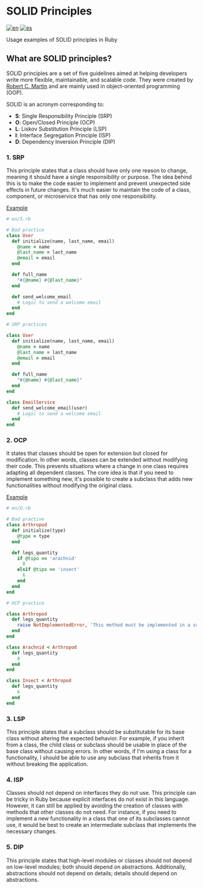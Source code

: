 # SOLID Principles
[![en](https://img.shields.io/badge/lang-en-red.svg)](https://github.com/mauro-sanchez/solid-examples/blob/master/README.md)
[![es](https://img.shields.io/badge/lang-es-yellow.svg)](https://github.com/mauro-sanchez/solid-examples/blob/master/README.es.md)

Usage examples of SOLID principles in Ruby

## What are SOLID principles?

SOLID principles are a set of five guidelines aimed at helping developers write more flexible, maintainable, and scalable code. They were created by [Robert C. Martin](https://blog.cleancoder.com/) and are mainly used in object-oriented programming (OOP).

SOLID is an acronym corresponding to:

- **S**: Single Responsibility Principle (SRP)
- **O**: Open/Closed Principle (OCP)
- **L**: Liskov Substitution Principle (LSP)
- **I**: Interface Segregation Principle (ISP)
- **D**: Dependency Inversion Principle (DIP)

### 1. SRP

This principle states that a class should have only one reason to change, meaning it should have a single responsibility or purpose. The idea behind this is to make the code easier to implement and prevent unexpected side effects in future changes. It's much easier to maintain the code of a class, component, or microservice that has only one responsibility.

<a href="https://github.com/mauro-sanchez/solid-examples/blob/master/en/S.rb" target="_blank">Example</a>

```rb
# en/S.rb

# Bad practice
class User
  def initialize(name, last_name, email)
    @name = name
    @last_name = last_name
    @email = email
  end

  def full_name
    "#{@name} #{@last_name}"
  end

  def send_welcome_email
    # Logic to send a welcome email
  end
end

# SRP practices

class User
  def initialize(name, last_name, email)
    @name = name
    @last_name = last_name
    @email = email
  end

  def full_name
    "#{@name} #{@last_name}"
  end
end

class EmailService
  def send_welcome_email(user)
    # Logic to send a welcome email
  end
end
```

### 2. OCP

It states that classes should be open for extension but closed for modification. In other words, classes can be extended without modifying their code. This prevents situations where a change in one class requires adapting all dependent classes. The core idea is that if you need to implement something new, it's possible to create a subclass that adds new functionalities without modifying the original class.

<a href="https://github.com/mauro-sanchez/solid-examples/blob/master/en/O.rb" target="_blank">Example</a>

```rb
# en/O.rb

# Bad practive
class Arthropod
  def initialize(type)
    @type = type
  end

  def legs_quantity
    if @tipo == 'arachnid'
      8
    elsif @tipo == 'insect'
      6
    end
  end
end

# OCP practice

class Arthropod
  def legs_quantity
    raise NotImplementedError, 'This method must be implemented in a subclass'
  end
end

class Arachnid < Arthropod
  def legs_quantity
    8
  end
end

class Insect < Arthropod
  def legs_quantity
    6
  end
end

```

### 3. LSP

This principle states that a subclass should be substitutable for its base class without altering the expected behavior. For example, if you inherit from a class, the child class or subclass should be usable in place of the base class without causing errors. In other words, if I'm using a class for a functionality, I should be able to use any subclass that inherits from it without breaking the application.

### 4. ISP

Classes should not depend on interfaces they do not use. This principle can be tricky in Ruby because explicit interfaces do not exist in this language. However, it can still be applied by avoiding the creation of classes with methods that other classes do not need. For instance, if you need to implement a new functionality in a class that one of its subclasses cannot use, it would be best to create an intermediate subclass that implements the necessary changes.

### 5. DIP

This principle states that high-level modules or classes should not depend on low-level modules; both should depend on abstractions. Additionally, abstractions should not depend on details; details should depend on abstractions.
